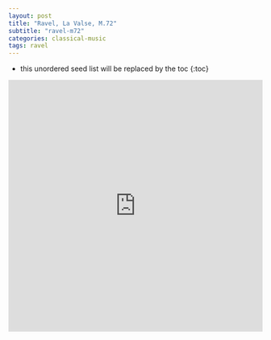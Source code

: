 ```yaml
---
layout: post
title: "Ravel, La Valse, M.72"
subtitle: "ravel-m72"
categories: classical-music
tags: ravel
---
```


<!--more-->
* this unordered seed list will be replaced by the toc
{:toc}

<object type="application/pdf"
data="https://vmirror.imslp.org/files/imglnks/usimg/8/8b/IMSLP919224-PMLP07611-Ravel-M72-La-Valse-Arr-Piano-FE.pdf"
width="100%" height="500"></object>

<div class="iframe-container">
<iframe src="https://www.youtube.com/embed/NhNCGgFIxN8"
width="100%" height=500
frameborder="0"
allow="accelerometer; autoplay; clipboard-write; encrypted-media; gyroscope; picture-in-picture"
allowfullscreen></iframe>
</div>